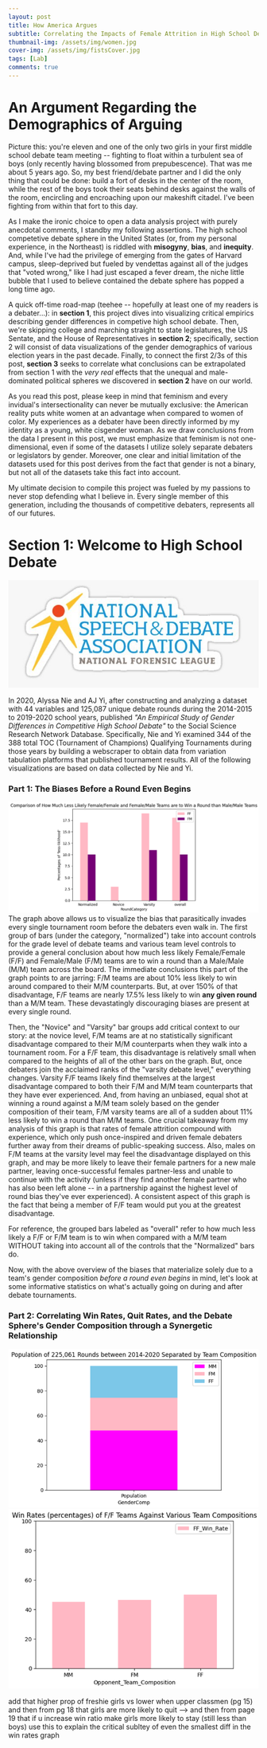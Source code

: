 ```yaml
---
layout: post
title: How America Argues
subtitle: Correlating the Impacts of Female Attrition in High School Debate with the Demographics and Legislation of United States Government
thumbnail-img: /assets/img/women.jpg
cover-img: /assets/img/fistsCover.jpg
tags: [Lab]
comments: true
---
```


# An Argument Regarding the Demographics of Arguing
Picture this: you're eleven and one of the only two girls in your first middle school debate team meeting -- fighting to float  within a turbulent sea of boys (only recently having blossomed from prepubescence). That was me about 5 years ago. So, my best friend/debate partner and I did the only thing that could be done: build a fort of desks in the center of the room, while the rest of the boys took their seats behind desks against the walls of the room, encircling and encroaching upon our makeshift citadel. I've been fighting from within that fort to this day. 

As I make the ironic choice to open a data analysis project with purely anecdotal comments, I standby my following assertions. The high school competetive debate sphere in the United States (or, from my personal experience, in the Northeast) is riddled with **misogyny**, **bias**, and **inequity**. And, while I've had the privilege of emerging from the gates of Harvard campus, sleep-deprived but fueled by vendettas against all of the judges that "voted wrong," like I had just escaped a fever dream, the niche little bubble that I used to believe contained the debate sphere has popped a long time ago.  

A quick off-time road-map (teehee -- hopefully at least one of my readers is a debater...): in **section 1**, this project dives into visualizing critical empirics describing gender differences in competive high school debate. Then, we're skipping college and marching straight to state legislatures, the US Sentate, and the House of Representatives in **section 2**; specifically, section 2 will consist of data visualizations of the gender demographics of various election years in the past decade. Finally, to connect the first 2/3s of this post, **section 3** seeks to correlate what conclusions can be extrapolated from section 1 with the *very real* effects that the unequal and male-dominated political spheres we discovered in **section 2** have on our world.  

As you read this post, please keep in mind that feminism and every invidual's intersectionality can never be mutually exclusive: the American reality puts white women at an advantage when compared to women of color. My experiences as a debater have been directly informed by my identity as a young, white cisgender woman. As we draw conclusions from the data I present in this post, we must emphasize that feminism is not one-dimensional, even if some of the datasets I utilize solely separate debaters or legislators by gender. Moreover, one clear and initial limitation of the datasets used for this post derives from the fact that gender is not a binary, but not all of the datasets take this fact into account. 

My ultimate decision to compile this project was fueled by my passions to never stop defending what I believe in. Every single member of this generation, including the thousands of competitive debaters, represents all of our futures.


# Section 1: Welcome to High School Debate
![nsdalogo](../assets/img/NSDA.jpg)

In 2020, Alyssa Nie and AJ Yi, after constructing and analyzing a dataset with 44 variables and 125,087 unique debate rounds during the 2014-2015 to 2019-2020 school years, published _"An Empirical Study of Gender Differences in Competitive High School Debate"_ to the Social Science Research Network Database. Specifically, Nie and Yi examined 344 of the 388 total TOC (Tournament of Champions) Qualifying Tournaments during those years by building a webscraper to obtain data from variation tabulation platforms that published tournament results. All of the following visualizations are based on data collected by Nie and Yi.

### Part 1: The Biases Before a Round Even Begins
![lessLiklihood](../assets/img/FIRSTpfGraph.jpg)
The graph above allows us to visualize the bias that parasitically invades every single tournament room before the debaters even walk in. The first group of bars (under the category, "normalized") take into account controls for the grade level of debate teams and various team level controls to provide a general conclusion about how much less likely Female/Female (F/F) and Female/Male (F/M) teams are to win a round than a Male/Male (M/M) team across the board. The immediate conclusions this part of the graph points to are jarring: F/M teams are about 10% less likely to win around compared to their M/M counterparts. But, at over 150% of that disadvantage, F/F teams are nearly 17.5% less likely to win **any given round** than a M/M team. These devastatingly discouraging biases are present at every single round.

Then, the "Novice" and "Varsity" bar groups add critical context to our story: at the novice level, F/M teams are at no statistically significant disadvantage compared to their M/M counterparts when they walk into a tournament room. For a F/F team, this disadvantage is relatively small when compared to the heights of all of the other bars on the graph. But, once debaters join the acclaimed ranks of the "varsity debate level," everything changes. Varsity F/F teams likely find themselves at the largest disadvantage compared to both their F/M and M/M team counterparts that they have ever experienced. And, from having an unbiased, equal shot at winning a round against a M/M team solely based on the gender composition of their team, F/M varsity teams are all of a sudden about 11% less likely to win a round than M/M teams. One crucial takeaway from my analysis of this graph is that rates of female attrition compound with experience, which only push once-inspired and driven female debaters further away from their dreams of public-speaking success. Also, males on F/M teams at the varsity level may feel the disadvantage displayed on this graph, and may be more likely to leave their female partners for a new male partner, leaving once-successful females partner-less and unable to continue with the activity (unless if they find another female partner who has also been left alone -- in a partnership against the highest level of round bias they've ever experienced). A consistent aspect of this graph is the fact that being a member of F/F team would put you at the greatest disadvantage. 

For reference, the grouped bars labeled as "overall" refer to how much less likely a F/F or F/M team is to win when compared with a M/M team WITHOUT taking into account all of the controls that the "Normalized" bars do. 

Now, with the above overview of the biases that materialize solely due to a team's gender composition *before a round even begins* in mind, let's look at some informative statistics on what's actually going on during and after debate tournaments. 

### Part 2: Correlating Win Rates, Quit Rates, and the Debate Sphere's Gender Composition through a Synergetic Relationship
![gendercomp](../assets/img/composition.jpg)
![FFwinrate](../assets/img/FFwinrate.jpg)

add that higher prop of freshie girls vs lower when upper classmen (pg 15) and then from pg 18 that girls are more likely to quit --> and then from page 19 that if u increase win ratio make girls more likely to stay (still less than boys) use this to explain the critical subltey of even the smallest diff in the win rates graph


